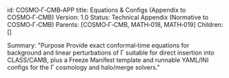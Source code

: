 id: COSMO‑Γ‑CMB‑APP
title: Equations & Configs (Appendix to COSMO‑Γ‑CMB)
Version: 1.0
Status: Technical Appendix (Normative to COSMO‑Γ‑CMB)
Parents: [COSMO‑Γ‑CMB, MATH‑018, MATH‑019]
Children: []

Summary: "Purpose
Provide exact conformal‑time equations for background and linear perturbations of Γ suitable for direct insertion into CLASS/CAMB, plus a Freeze Manifest template and runnable YAML/INI configs for the Γ cosmology and halo/merge solvers."